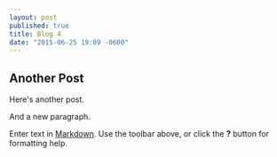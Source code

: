 ```yaml
---
layout: post
published: true
title: Blog 4
date: "2015-06-25 19:09 -0600"
---
```



## Another Post

Here's another post.

And a new paragraph.



Enter text in [Markdown](http://daringfireball.net/projects/markdown/). Use the toolbar above, or click the **?** button for formatting help.
